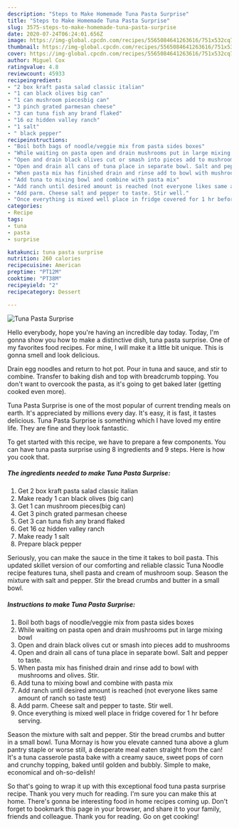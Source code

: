 ```yaml
---
description: "Steps to Make Homemade Tuna Pasta Surprise"
title: "Steps to Make Homemade Tuna Pasta Surprise"
slug: 3575-steps-to-make-homemade-tuna-pasta-surprise
date: 2020-07-24T06:24:01.656Z
image: https://img-global.cpcdn.com/recipes/5565084641263616/751x532cq70/tuna-pasta-surprise-recipe-main-photo.jpg
thumbnail: https://img-global.cpcdn.com/recipes/5565084641263616/751x532cq70/tuna-pasta-surprise-recipe-main-photo.jpg
cover: https://img-global.cpcdn.com/recipes/5565084641263616/751x532cq70/tuna-pasta-surprise-recipe-main-photo.jpg
author: Miguel Cox
ratingvalue: 4.8
reviewcount: 45933
recipeingredient:
- "2 box kraft pasta salad classic italian"
- "1 can black olives big can"
- "1 can mushroom piecesbig can"
- "3 pinch grated parmesan cheese"
- "3 can tuna fish any brand flaked"
- "16 oz hidden valley ranch"
- "1 salt"
- " black pepper"
recipeinstructions:
- "Boil both bags of noodle/veggie mix from pasta sides boxes"
- "While waiting on pasta open and drain mushrooms put in large mixing bowl"
- "Open and drain black olives cut or smash into pieces add to mushrooms"
- "Open and drain all cans of tuna place in separate bowl. Salt and pepper to taste."
- "When pasta mix has finished drain and rinse add to bowl with mushrooms and olives. Stir."
- "Add tuna to mixing bowl and combine with pasta mix"
- "Add ranch until desired amount is reached (not everyone likes same amount of ranch so taste test)"
- "Add parm. Cheese salt and pepper to taste. Stir well."
- "Once everything is mixed well place in fridge covered for 1 hr before serving."
categories:
- Recipe
tags:
- tuna
- pasta
- surprise

katakunci: tuna pasta surprise 
nutrition: 260 calories
recipecuisine: American
preptime: "PT12M"
cooktime: "PT38M"
recipeyield: "2"
recipecategory: Dessert

---
```



![Tuna Pasta Surprise](https://img-global.cpcdn.com/recipes/5565084641263616/751x532cq70/tuna-pasta-surprise-recipe-main-photo.jpg)

Hello everybody, hope you're having an incredible day today. Today, I'm gonna show you how to make a distinctive dish, tuna pasta surprise. One of my favorites food recipes. For mine, I will make it a little bit unique. This is gonna smell and look delicious.

Drain egg noodles and return to hot pot. Pour in tuna and sauce, and stir to combine. Transfer to baking dish and top with breadcrumb topping. You don&#39;t want to overcook the pasta, as it&#39;s going to get baked later (getting cooked even more).

Tuna Pasta Surprise is one of the most popular of current trending meals on earth. It's appreciated by millions every day. It's easy, it is fast, it tastes delicious. Tuna Pasta Surprise is something which I have loved my entire life. They are fine and they look fantastic.


To get started with this recipe, we have to prepare a few components. You can have tuna pasta surprise using 8 ingredients and 9 steps. Here is how you cook that.

<!--inarticleads1-->

##### The ingredients needed to make Tuna Pasta Surprise:

1. Get 2 box kraft pasta salad classic italian
1. Make ready 1 can black olives (big can)
1. Get 1 can mushroom pieces(big can)
1. Get 3 pinch grated parmesan cheese
1. Get 3 can tuna fish any brand flaked
1. Get 16 oz hidden valley ranch
1. Make ready 1 salt
1. Prepare  black pepper


Seriously, you can make the sauce in the time it takes to boil pasta. This updated skillet version of our comforting and reliable classic Tuna Noodle recipe features tuna, shell pasta and cream of mushroom soup. Season the mixture with salt and pepper. Stir the bread crumbs and butter in a small bowl. 

<!--inarticleads2-->

##### Instructions to make Tuna Pasta Surprise:

1. Boil both bags of noodle/veggie mix from pasta sides boxes
1. While waiting on pasta open and drain mushrooms put in large mixing bowl
1. Open and drain black olives cut or smash into pieces add to mushrooms
1. Open and drain all cans of tuna place in separate bowl. Salt and pepper to taste.
1. When pasta mix has finished drain and rinse add to bowl with mushrooms and olives. Stir.
1. Add tuna to mixing bowl and combine with pasta mix
1. Add ranch until desired amount is reached (not everyone likes same amount of ranch so taste test)
1. Add parm. Cheese salt and pepper to taste. Stir well.
1. Once everything is mixed well place in fridge covered for 1 hr before serving.


Season the mixture with salt and pepper. Stir the bread crumbs and butter in a small bowl. Tuna Mornay is how you elevate canned tuna above a glum pantry staple or worse still, a desperate meal eaten straight from the can! It&#39;s a tuna casserole pasta bake with a creamy sauce, sweet pops of corn and crunchy topping, baked until golden and bubbly. Simple to make, economical and oh-so-delish! 

So that's going to wrap it up with this exceptional food tuna pasta surprise recipe. Thank you very much for reading. I'm sure you can make this at home. There's gonna be interesting food in home recipes coming up. Don't forget to bookmark this page in your browser, and share it to your family, friends and colleague. Thank you for reading. Go on get cooking!
